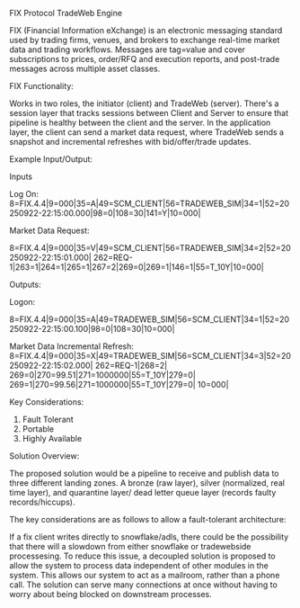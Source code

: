 FIX Protocol TradeWeb Engine

FIX (Financial Information eXchange) is an electronic messaging standard used by trading firms, venues, and brokers to exchange real-time market data and trading workflows. Messages are tag=value and cover subscriptions to prices, order/RFQ and execution reports, and post-trade messages across multiple asset classes.

FIX Functionality:

Works in two roles, the initiator (client) and TradeWeb (server). There's a session layer that tracks sessions between Client and Server to ensure that pipeline is healthy between the client and the server.
In the application layer, the client can send a market data request, where TradeWeb sends a snapshot and incremental refreshes with bid/offer/trade updates.

Example Input/Output:

Inputs

Log On:
8=FIX.4.4|9=000|35=A|49=SCM_CLIENT|56=TRADEWEB_SIM|34=1|52=20250922-22:15:00.000|98=0|108=30|141=Y|10=000|

Market Data Request:

8=FIX.4.4|9=000|35=V|49=SCM_CLIENT|56=TRADEWEB_SIM|34=2|52=20250922-22:15:01.000|
262=REQ-1|263=1|264=1|265=1|267=2|269=0|269=1|146=1|55=T_10Y|10=000|

Outputs:

Logon:

8=FIX.4.4|9=000|35=A|49=TRADEWEB_SIM|56=SCM_CLIENT|34=1|52=20250922-22:15:00.100|98=0|108=30|10=000|

Market Data Incremental Refresh:
8=FIX.4.4|9=000|35=X|49=TRADEWEB_SIM|56=SCM_CLIENT|34=3|52=20250922-22:15:02.000|
262=REQ-1|268=2|
269=0|270=99.51|271=1000000|55=T_10Y|279=0|
269=1|270=99.56|271=1000000|55=T_10Y|279=0|
10=000|


Key Considerations:
1. Fault Tolerant
2. Portable
3. Highly Available

Solution Overview:

The proposed solution would be a pipeline to receive and publish data to three different landing zones. A bronze (raw layer), silver (normalized, real time layer), and quarantine layer/ dead letter queue layer (records faulty records/hiccups).

The key considerations are as follows to allow a fault-tolerant architecture:

If a fix client writes directly to snowflake/adls, there could be the possibility that there will a slowdown from either snowflake or tradewebside processesing. To reduce this issue, a decoupled solution is proposed to allow the system to process data
independent of other modules in the system. This allows our system to act as a mailroom, rather than a phone call. The solution can serve many connections at once without having to worry about being blocked on downstream processes.